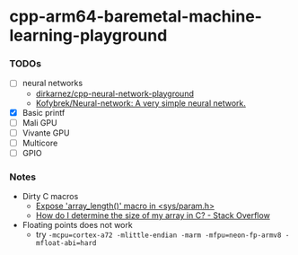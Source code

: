 cpp-arm64-baremetal-machine-learning-playground
===============================================
### TODOs
- [ ] neural networks
  - [dirkarnez/cpp-neural-network-playground](https://github.com/dirkarnez/cpp-neural-network-playground)
  - [Kofybrek/Neural-network: A very simple neural network.](https://github.com/Kofybrek/Neural-network)
- [x] Basic printf
- [ ] Mali GPU
- [ ] Vivante GPU
- [ ] Multicore
- [ ] GPIO

### Notes
- Dirty C macros
  - [Expose 'array_length()' macro in <sys/param.h>](https://gcc.gnu.org/pipermail/libstdc++/2020-September/051046.html)
  - [How do I determine the size of my array in C? - Stack Overflow](https://stackoverflow.com/questions/37538/how-do-i-determine-the-size-of-my-array-in-c)
- Floating points does not work
  - try `-mcpu=cortex-a72 -mlittle-endian -marm -mfpu=neon-fp-armv8 -mfloat-abi=hard`
